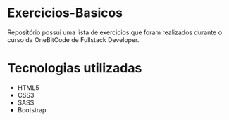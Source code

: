 # Exercicios-Basicos

Repositório possui uma lista de exercicios que foram realizados durante o curso da OneBitCode de Fullstack Developer.

# Tecnologias utilizadas

- HTML5
- CSS3
- SASS
- Bootstrap
